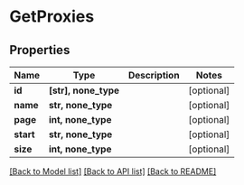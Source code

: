 # GetProxies


## Properties
Name | Type | Description | Notes
------------ | ------------- | ------------- | -------------
**id** | **[str], none_type** |  | [optional] 
**name** | **str, none_type** |  | [optional] 
**page** | **int, none_type** |  | [optional] 
**start** | **str, none_type** |  | [optional] 
**size** | **int, none_type** |  | [optional] 

[[Back to Model list]](../README.md#documentation-for-models) [[Back to API list]](../README.md#documentation-for-api-endpoints) [[Back to README]](../README.md)


